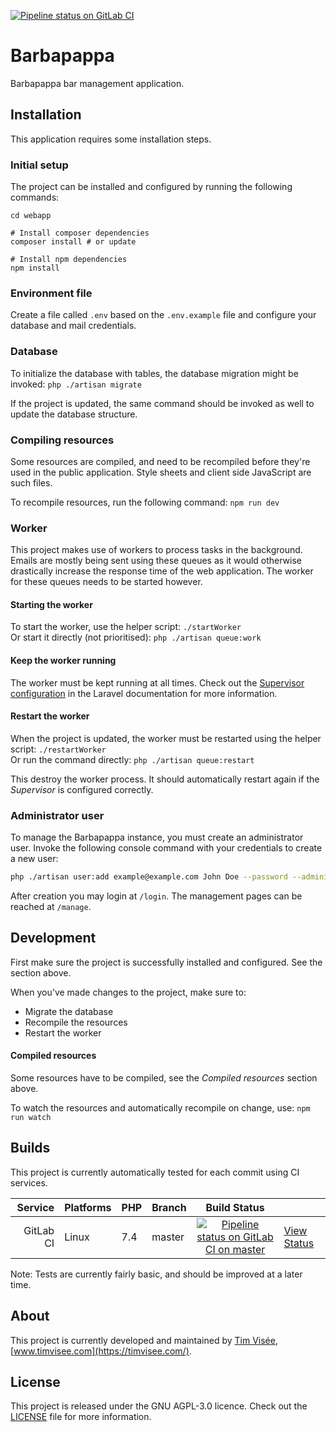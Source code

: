 [![Pipeline status on GitLab CI][pipeline-badge]][pipeline-link]

# Barbapappa
Barbapappa bar management application.

## Installation
This application requires some installation steps.

### Initial setup
The project can be installed and configured by running the following commands:
```
cd webapp

# Install composer dependencies
composer install # or update

# Install npm dependencies
npm install
```

### Environment file
Create a file called `.env` based on the `.env.example` file and configure 
your database and mail credentials.

### Database
To initialize the database with tables, the database migration might be invoked:
`php ./artisan migrate`

If the project is updated, the same command should be invoked as well to update the database structure.

### Compiling resources
Some resources are compiled, and need to be recompiled before they're used in the public application.
Style sheets and client side JavaScript are such files.

To recompile resources, run the following command: `npm run dev`

### Worker
This project makes use of workers to process tasks in the background.
Emails are mostly being sent using these queues as it would otherwise drastically
increase the response time of the web application.
The worker for these queues needs to be started however.

#### Starting the worker
To start the worker, use the helper script: `./startWorker`  
Or start it directly (not prioritised): `php ./artisan queue:work`

#### Keep the worker running
The worker must be kept running at all times.
Check out the [Supervisor configuration](https://laravel.com/docs/5.4/queues#supervisor-configuration)
in the Laravel documentation for more information.

#### Restart the worker
When the project is updated, the worker must be restarted using the helper script: `./restartWorker`  
Or run the command directly: `php ./artisan queue:restart`

This destroy the worker process.
It should automatically restart again if the _Supervisor_ is configured correctly.

### Administrator user
To manage the Barbapappa instance, you must create an administrator user. Invoke
the following console command with your credentials to create a new user:

```bash
php ./artisan user:add example@example.com John Doe --password --administrator
```

After creation you may login at `/login`. The management pages can be reached at
`/manage`.

## Development
First make sure the project is successfully installed and configured.
See the section above.

When you've made changes to the project, make sure to:
- Migrate the database
- Recompile the resources
- Restart the worker

#### Compiled resources
Some resources have to be compiled, see the _Compiled resources_ section above.

To watch the resources and automatically recompile on change, use: `npm run watch`

## Builds
This project is currently automatically tested for each commit using CI services.

|Service|Platforms|PHP|Branch|Build Status| |
|---:|:---|:---|:---|:---:|:---|
|GitLab CI|Linux|7.4|master|[![Pipeline status on GitLab CI on master][pipeline-badge]][pipeline-link]|[View Status][pipeline-link]|

Note: Tests are currently fairly basic, and should be improved at a later time.

## About
This project is currently developed and maintained by [Tim Visée](https://github.com/timvisee), [www.timvisee.com](https://timvisee.com/).

## License
This project is released under the GNU AGPL-3.0 licence.
Check out the [LICENSE](LICENSE) file for more information.

[pipeline-badge]: https://gitlab.com/timvisee/barbapappa/badges/master/pipeline.svg
[pipeline-link]: https://gitlab.com/timvisee/barbapappa/pipelines
